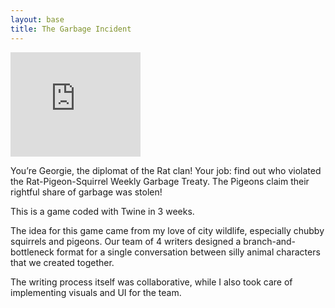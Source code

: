 ```yaml
---
layout: base
title: The Garbage Incident
---
```


<iframe frameborder="0" src="https://itch.io/embed/857028?bg_color=111&amp;fg_color=999&amp;link_color=e8e8e8&amp;border_color=333333" width="208" height="167"><a href="https://crowswalk.itch.io/the-garbage-incident">The Garbage Incident by crowswalk, adomaniia</a></iframe>

You’re Georgie, the diplomat of the Rat clan! Your job: find out who violated the Rat-Pigeon-Squirrel Weekly Garbage Treaty. The Pigeons claim their rightful share of garbage was stolen!

This is a game coded with Twine in 3 weeks.

The idea for this game came from my love of city wildlife, especially chubby squirrels and pigeons. Our team of 4 writers designed a branch-and-bottleneck format for a single conversation between silly animal characters that we created together.

The writing process itself was collaborative, while I also took care of implementing visuals and UI for the team.
